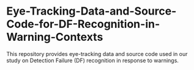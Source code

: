 # Eye-Tracking-Data-and-Source-Code-for-DF-Recognition-in-Warning-Contexts
This repository provides eye-tracking data and source code used in our study on Detection Failure (DF) recognition in response to warnings. 
